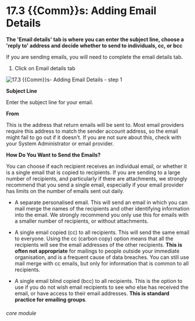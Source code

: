 # 17.3 {{Comm}}s: Adding Email Details

**The 'Email details' tab is where you can enter the subject line, choose a 'reply to' address and decide whether to send to individuals, cc, or bcc**

If you are sending emails, you will need to complete the email details tab.  

1. Click on Email details tab

![17.3 {{Comm}}s- Adding Email Details  - step 1](17.3_Communications-_Adding_Email_Details__im_1.png)


**Subject Line**

Enter the subject line for your email.

**From**

This is the address that return emails will be sent to.  Most email providers require this address to match the sender account address, so the email might fail to go out if it doesn't. If you are not sure about this, check with your System Administrator or email provider.

**How Do You Want to Send the Emails?**

You can choose if each recipient receives an individual email, or whether it is a single email that is copied to recipients. If you are sending to a large number of recipients, and particularly if there are attachments, we strongly recommend that you send a single email, especially if your email provider has limits on the number of emails sent out daily.

- A separate personalised email.  This will send an email in which you can mail merge the names of the recipients and other identifying information into the email.  We strongly recommend you only use this for emails with a smaller number of recipients, or without attachments.

- A single email copied (cc) to all recipients.  This will send the same email to everyone.  Using the cc (carbon copy) option means that all the recipients will see the email addresses of the other recipients.  **This is often not appropriate** for mailings to people outside your immediate organisation, and is a frequent cause of data breaches.  You can still use mail merge with cc emails, but only for information that is common to all recipients.

- A single email blind copied (bcc) to all recipients.  This is the option to use if you do not wish email recipients to see who else has received the email, or have access to their email addresses.  **This is standard practice for emailing groups**. 


###### core module
